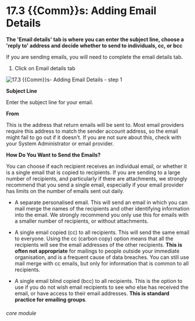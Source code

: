 # 17.3 {{Comm}}s: Adding Email Details

**The 'Email details' tab is where you can enter the subject line, choose a 'reply to' address and decide whether to send to individuals, cc, or bcc**

If you are sending emails, you will need to complete the email details tab.  

1. Click on Email details tab

![17.3 {{Comm}}s- Adding Email Details  - step 1](17.3_Communications-_Adding_Email_Details__im_1.png)


**Subject Line**

Enter the subject line for your email.

**From**

This is the address that return emails will be sent to.  Most email providers require this address to match the sender account address, so the email might fail to go out if it doesn't. If you are not sure about this, check with your System Administrator or email provider.

**How Do You Want to Send the Emails?**

You can choose if each recipient receives an individual email, or whether it is a single email that is copied to recipients. If you are sending to a large number of recipients, and particularly if there are attachments, we strongly recommend that you send a single email, especially if your email provider has limits on the number of emails sent out daily.

- A separate personalised email.  This will send an email in which you can mail merge the names of the recipients and other identifying information into the email.  We strongly recommend you only use this for emails with a smaller number of recipients, or without attachments.

- A single email copied (cc) to all recipients.  This will send the same email to everyone.  Using the cc (carbon copy) option means that all the recipients will see the email addresses of the other recipients.  **This is often not appropriate** for mailings to people outside your immediate organisation, and is a frequent cause of data breaches.  You can still use mail merge with cc emails, but only for information that is common to all recipients.

- A single email blind copied (bcc) to all recipients.  This is the option to use if you do not wish email recipients to see who else has received the email, or have access to their email addresses.  **This is standard practice for emailing groups**. 


###### core module
